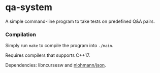 # qa-system

A simple command-line program to take tests on predefined Q&A pairs.

### Compilation

Simply run `make` to compile the program into `./main`.

Requires compilers that supports C++17.

Dependencies: libncursesw and [nlohmann/json](https://github.com/nlohmann/json).
